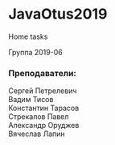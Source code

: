 # JavaOtus2019
Home tasks

Группа 2019-06

### Преподаватели:

Сергей Петрелевич <br />
Вадим Тисов <br />
Константин Тарасов <br />
Стрекалов Павел <br />
Александр Оруджев <br />
Вячеслав Лапин <br />
